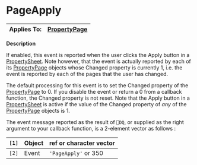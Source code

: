 




<h1 class="heading"><span class="name">PageApply</span></h1>

| Applies To: | [PropertyPage](../a-z/propertypage.md) |
| --- | ---  |


**Description**


If enabled, this event is reported when the user clicks the Apply button in a [PropertySheet](../a-z/propertysheet.md). Note however, that the event is actually reported by each of its [PropertyPage](../a-z/propertypage.md) objects whose Changed property is currently 1, i.e. the event is reported by each of the pages that the user has changed.


The default processing for this event is to set the Changed property of the [PropertyPage](../a-z/propertypage.md) to 0. If you disable the event or return a 0 from a callback function, the Changed property is not reset. Note that the Apply button in a [PropertySheet](../a-z/propertysheet.md) is active if the value of the Changed property of *any* of the [PropertyPage](../a-z/propertypage.md) objects is 1.


The event message reported as the result of `⎕DQ`, or supplied as the right argument to your callback function, is a 2-element vector as follows :


| `[1]` | Object | ref or character vector |
| --- | --- | ---  |
| `[2]` | Event | `'PageApply'` or 350 |



